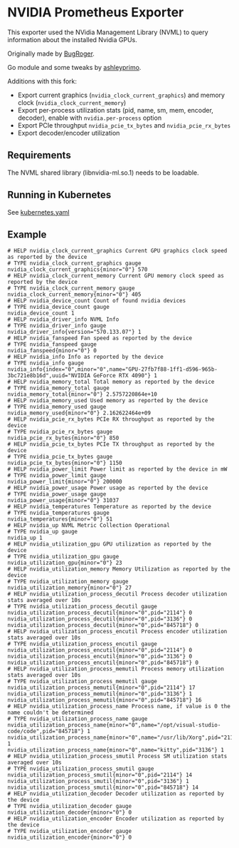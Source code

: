 # NVIDIA Prometheus Exporter

This exporter used the NVidia Management Library (NVML) to query information
about the installed Nvidia GPUs.

Originally made by [BugRoger](https://github.com/BugRoger/nvidia-exporter).

Go module and some tweaks by [ashleyprimo](https://github.com/ashleyprimo/nvidia-exporter).

Additions with this fork:
* Export current graphics (`nvidia_clock_current_graphics`) and memory clock (`nvidia_clock_current_memory`)
* Export per-process utilization stats (pid, name, sm, mem, encoder, decoder), enable with `nvidia.per-process` option
* Export PCIe throughput `nvidia_pcie_tx_bytes` and `nvidia_pcie_rx_bytes`
* Export decoder/encoder utilization

## Requirements

The NVML shared library (libnvidia-ml.so.1) needs to be loadable.

## Running in Kubernetes

See [kubernetes.yaml](./kubernetes.yaml)

## Example

```
# HELP nvidia_clock_current_graphics Current GPU graphics clock speed as reported by the device
# TYPE nvidia_clock_current_graphics gauge
nvidia_clock_current_graphics{minor="0"} 570
# HELP nvidia_clock_current_memory Current GPU memory clock speed as reported by the device
# TYPE nvidia_clock_current_memory gauge
nvidia_clock_current_memory{minor="0"} 405
# HELP nvidia_device_count Count of found nvidia devices
# TYPE nvidia_device_count gauge
nvidia_device_count 1
# HELP nvidia_driver_info NVML Info
# TYPE nvidia_driver_info gauge
nvidia_driver_info{version="570.133.07"} 1
# HELP nvidia_fanspeed Fan speed as reported by the device
# TYPE nvidia_fanspeed gauge
nvidia_fanspeed{minor="0"} 0
# HELP nvidia_info Info as reported by the device
# TYPE nvidia_info gauge
nvidia_info{index="0",minor="0",name="GPU-27fb7f88-1ff1-d596-965b-3bc721e8b16d",uuid="NVIDIA GeForce RTX 4090"} 1
# HELP nvidia_memory_total Total memory as reported by the device
# TYPE nvidia_memory_total gauge
nvidia_memory_total{minor="0"} 2.5757220864e+10
# HELP nvidia_memory_used Used memory as reported by the device
# TYPE nvidia_memory_used gauge
nvidia_memory_used{minor="0"} 2.162622464e+09
# HELP nvidia_pcie_rx_bytes PCIe RX throughput as reported by the device
# TYPE nvidia_pcie_rx_bytes gauge
nvidia_pcie_rx_bytes{minor="0"} 850
# HELP nvidia_pcie_tx_bytes PCIe TX throughput as reported by the device
# TYPE nvidia_pcie_tx_bytes gauge
nvidia_pcie_tx_bytes{minor="0"} 1150
# HELP nvidia_power_limit Power limit as reported by the device in mW
# TYPE nvidia_power_limit gauge
nvidia_power_limit{minor="0"} 200000
# HELP nvidia_power_usage Power usage as reported by the device
# TYPE nvidia_power_usage gauge
nvidia_power_usage{minor="0"} 31037
# HELP nvidia_temperatures Temperature as reported by the device
# TYPE nvidia_temperatures gauge
nvidia_temperatures{minor="0"} 51
# HELP nvidia_up NVML Metric Collection Operational
# TYPE nvidia_up gauge
nvidia_up 1
# HELP nvidia_utilization_gpu GPU utilization as reported by the device
# TYPE nvidia_utilization_gpu gauge
nvidia_utilization_gpu{minor="0"} 23
# HELP nvidia_utilization_memory Memory Utilization as reported by the device
# TYPE nvidia_utilization_memory gauge
nvidia_utilization_memory{minor="0"} 27
# HELP nvidia_utilization_process_decutil Process decoder utilization stats averaged over 10s
# TYPE nvidia_utilization_process_decutil gauge
nvidia_utilization_process_decutil{minor="0",pid="2114"} 0
nvidia_utilization_process_decutil{minor="0",pid="3136"} 0
nvidia_utilization_process_decutil{minor="0",pid="845718"} 0
# HELP nvidia_utilization_process_encutil Process encoder utilization stats averaged over 10s
# TYPE nvidia_utilization_process_encutil gauge
nvidia_utilization_process_encutil{minor="0",pid="2114"} 0
nvidia_utilization_process_encutil{minor="0",pid="3136"} 0
nvidia_utilization_process_encutil{minor="0",pid="845718"} 0
# HELP nvidia_utilization_process_memutil Process memory utilization stats averaged over 10s
# TYPE nvidia_utilization_process_memutil gauge
nvidia_utilization_process_memutil{minor="0",pid="2114"} 17
nvidia_utilization_process_memutil{minor="0",pid="3136"} 1
nvidia_utilization_process_memutil{minor="0",pid="845718"} 16
# HELP nvidia_utilization_process_name Process name, if value is 0 the name couldn't be determined
# TYPE nvidia_utilization_process_name gauge
nvidia_utilization_process_name{minor="0",name="/opt/visual-studio-code/code",pid="845718"} 1
nvidia_utilization_process_name{minor="0",name="/usr/lib/Xorg",pid="2114"} 1
nvidia_utilization_process_name{minor="0",name="kitty",pid="3136"} 1
# HELP nvidia_utilization_process_smutil Process SM utilization stats averaged over 10s
# TYPE nvidia_utilization_process_smutil gauge
nvidia_utilization_process_smutil{minor="0",pid="2114"} 14
nvidia_utilization_process_smutil{minor="0",pid="3136"} 1
nvidia_utilization_process_smutil{minor="0",pid="845718"} 14
# HELP nvidia_utilization_decoder Decoder utilization as reported by the device
# TYPE nvidia_utilization_decoder gauge
nvidia_utilization_decoder{minor="0"} 0
# HELP nvidia_utilization_encoder Encoder utilization as reported by the device
# TYPE nvidia_utilization_encoder gauge
nvidia_utilization_encoder{minor="0"} 0
```
